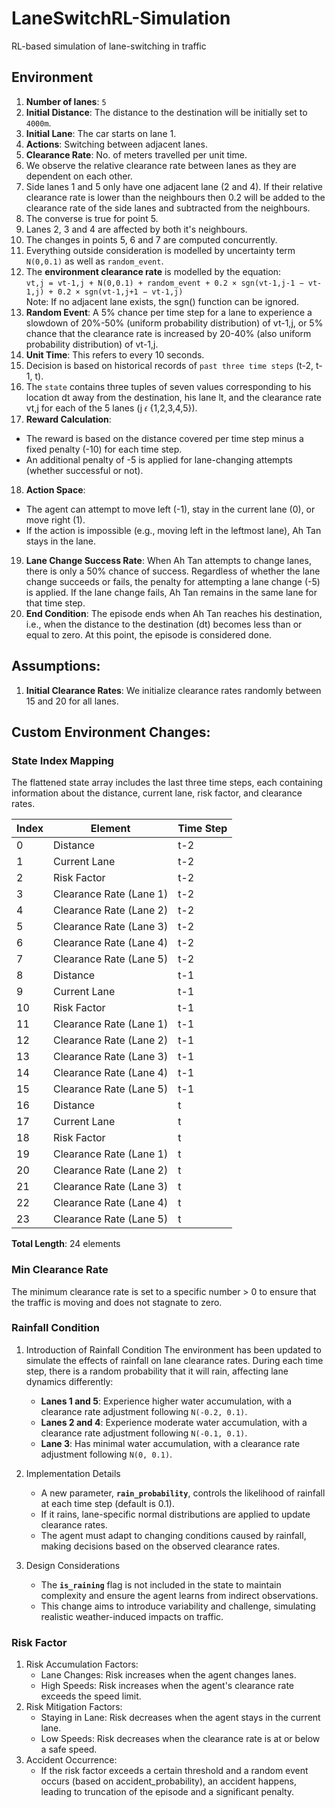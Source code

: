 # LaneSwitchRL-Simulation
RL-based simulation of lane-switching in traffic

## Environment

1. **Number of lanes**: `5`
2. **Initial Distance**: The distance to the destination will be initially set to `4000m`.
3. **Initial Lane**: The car starts on lane 1.
4. **Actions**: Switching between adjacent lanes.
5. **Clearance Rate**: No. of meters travelled per unit time.
6. We observe the relative clearance rate between lanes as they are dependent on each other.
7. Side lanes 1 and 5 only have one adjacent lane (2 and 4). If their relative clearance rate is lower than the neighbours then 0.2 will be added to the clearance rate of the side lanes and subtracted from the neighbours.
8. The converse is true for point 5.
9. Lanes 2, 3 and 4 are affected by both it's neighbours.
10. The changes in points 5, 6 and 7 are computed concurrently.
11. Everything outside consideration is modelled by uncertainty term `N(0,0.1)` as well as `random_event`.
12. The **environment clearance rate** is modelled by the equation:  
    `vt,j = vt-1,j + N(0,0.1) + random_event + 0.2 × sgn(vt-1,j-1 − vt-1,j) + 0.2 × sgn(vt-1,j+1 − vt-1,j)`  
    Note: If no adjacent lane exists, the sgn() function can be ignored.
13. **Random Event**: A 5% chance per time step for a lane to experience a slowdown of 20%-50% (uniform probability distribution) of vt-1,j, or 5% chance that the clearance rate is increased by 20-40% (also uniform probability distribution) of vt-1,j.
14. **Unit Time**: This refers to every 10 seconds.
15. Decision is based on historical records of `past three time steps` (t-2, t-1, t).
16. The `state` contains three tuples of seven values corresponding to his location dt away from the destination, his lane lt, and the clearance rate vt,j for each of the 5 lanes (j 𝜖 {1,2,3,4,5}).
17. **Reward Calculation**: 
- The reward is based on the distance covered per time step minus a fixed penalty (-10) for each time step. 
- An additional penalty of -5 is applied for lane-changing attempts (whether successful or not).
18. **Action Space**: 
- The agent can attempt to move left (-1), stay in the current lane (0), or move right (1).
- If the action is impossible (e.g., moving left in the leftmost lane), Ah Tan stays in the lane.
19. **Lane Change Success Rate**: When Ah Tan attempts to change lanes, there is only a 50% chance of success. Regardless of whether the lane change succeeds or fails, the penalty for attempting a lane change (-5) is applied. If the lane change fails, Ah Tan remains in the same lane for that time step.
20. **End Condition**: The episode ends when Ah Tan reaches his destination, i.e., when the distance to the destination (dt) becomes less than or equal to zero. At this point, the episode is considered done.

## Assumptions:

1. **Initial Clearance Rates**: We initialize clearance rates randomly between 15 and 20 for all lanes.

## Custom Environment Changes:

### State Index Mapping

The flattened state array includes the last three time steps, each containing information about the distance, current lane, risk factor, and clearance rates.

| **Index** | **Element**              | **Time Step**  |
|-----------|--------------------------|----------------|
| 0         | Distance                 | t-2            |
| 1         | Current Lane             | t-2            |
| 2         | Risk Factor              | t-2            |
| 3         | Clearance Rate (Lane 1)  | t-2            |
| 4         | Clearance Rate (Lane 2)  | t-2            |
| 5         | Clearance Rate (Lane 3)  | t-2            |
| 6         | Clearance Rate (Lane 4)  | t-2            |
| 7         | Clearance Rate (Lane 5)  | t-2            |
| 8         | Distance                 | t-1            |
| 9         | Current Lane             | t-1            |
| 10        | Risk Factor              | t-1            |
| 11        | Clearance Rate (Lane 1)  | t-1            |
| 12        | Clearance Rate (Lane 2)  | t-1            |
| 13        | Clearance Rate (Lane 3)  | t-1            |
| 14        | Clearance Rate (Lane 4)  | t-1            |
| 15        | Clearance Rate (Lane 5)  | t-1            |
| 16        | Distance                 | t              |
| 17        | Current Lane             | t              |
| 18        | Risk Factor              | t              |
| 19        | Clearance Rate (Lane 1)  | t              |
| 20        | Clearance Rate (Lane 2)  | t              |
| 21        | Clearance Rate (Lane 3)  | t              |
| 22        | Clearance Rate (Lane 4)  | t              |
| 23        | Clearance Rate (Lane 5)  | t              |

**Total Length**: 24 elements

### **Min Clearance Rate**
The minimum clearance rate is set to a specific number > 0 to ensure that the traffic is moving and does not stagnate to zero.

### **Rainfall Condition**

1. Introduction of Rainfall Condition
    The environment has been updated to simulate the effects of rainfall on lane clearance rates. During each time step, there is a random probability that it will rain, affecting lane dynamics differently:

    - **Lanes 1 and 5**: Experience higher water accumulation, with a clearance rate adjustment following `N(-0.2, 0.1)`.
    - **Lanes 2 and 4**: Experience moderate water accumulation, with a clearance rate adjustment following `N(-0.1, 0.1)`.
    - **Lane 3**: Has minimal water accumulation, with a clearance rate adjustment following `N(0, 0.1)`.

2. Implementation Details
    - A new parameter, **`rain_probability`**, controls the likelihood of rainfall at each time step (default is 0.1).
    - If it rains, lane-specific normal distributions are applied to update clearance rates.
    - The agent must adapt to changing conditions caused by rainfall, making decisions based on the observed clearance rates.

3. Design Considerations
    - The **`is_raining`** flag is not included in the state to maintain complexity and ensure the agent learns from indirect observations.
    - This change aims to introduce variability and challenge, simulating realistic weather-induced impacts on traffic.

### Risk Factor

1. Risk Accumulation Factors:
    - Lane Changes: Risk increases when the agent changes lanes.
    - High Speeds: Risk increases when the agent's clearance rate exceeds the speed limit.
2. Risk Mitigation Factors:
    - Staying in Lane: Risk decreases when the agent stays in the current lane.
    - Low Speeds: Risk decreases when the clearance rate is at or below a safe speed.
3. Accident Occurrence:
    - If the risk factor exceeds a certain threshold and a random event occurs (based on accident_probability), an accident happens, leading to truncation of the episode and a significant penalty.